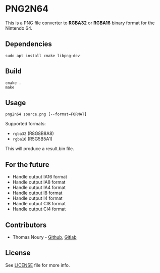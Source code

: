 PNG2N64
===============================

This is a PNG file converter to **RGBA32** or **RGBA16** binary format for the Nintendo 64.

Dependencies
------------

    sudo apt install cmake libpng-dev

Build
-----

    cmake .
    make

Usage
-----

    png2n64 source.png [--format=FORMAT]

Supported formats:

- `rgba32` (R8G8B8A8)
- `rgba16` (R5G5B5A1)

This will produce a result.bin file.

For the future
--------------

- Handle output IA16 format
- Handle output IA8 format
- Handle output IA4 format
- Handle output I8 format
- Handle output I4 format
- Handle output CI8 format
- Handle output CI4 format

Contributors
------------

- Thomas Noury - [Github](https://github.com/is06), [Gitlab](https://gitlab.com/is06)

License
-------

See [LICENSE](LICENSE) file for more info.